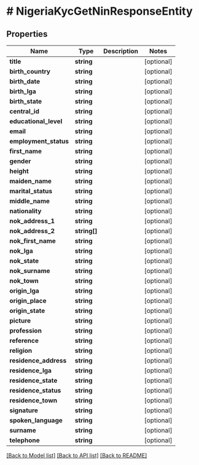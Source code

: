 # # NigeriaKycGetNinResponseEntity

## Properties

Name | Type | Description | Notes
------------ | ------------- | ------------- | -------------
**title** | **string** |  | [optional]
**birth_country** | **string** |  | [optional]
**birth_date** | **string** |  | [optional]
**birth_lga** | **string** |  | [optional]
**birth_state** | **string** |  | [optional]
**central_id** | **string** |  | [optional]
**educational_level** | **string** |  | [optional]
**email** | **string** |  | [optional]
**employment_status** | **string** |  | [optional]
**first_name** | **string** |  | [optional]
**gender** | **string** |  | [optional]
**height** | **string** |  | [optional]
**maiden_name** | **string** |  | [optional]
**marital_status** | **string** |  | [optional]
**middle_name** | **string** |  | [optional]
**nationality** | **string** |  | [optional]
**nok_address_1** | **string** |  | [optional]
**nok_address_2** | **string[]** |  | [optional]
**nok_first_name** | **string** |  | [optional]
**nok_lga** | **string** |  | [optional]
**nok_state** | **string** |  | [optional]
**nok_surname** | **string** |  | [optional]
**nok_town** | **string** |  | [optional]
**origin_lga** | **string** |  | [optional]
**origin_place** | **string** |  | [optional]
**origin_state** | **string** |  | [optional]
**picture** | **string** |  | [optional]
**profession** | **string** |  | [optional]
**reference** | **string** |  | [optional]
**religion** | **string** |  | [optional]
**residence_address** | **string** |  | [optional]
**residence_lga** | **string** |  | [optional]
**residence_state** | **string** |  | [optional]
**residence_status** | **string** |  | [optional]
**residence_town** | **string** |  | [optional]
**signature** | **string** |  | [optional]
**spoken_language** | **string** |  | [optional]
**surname** | **string** |  | [optional]
**telephone** | **string** |  | [optional]

[[Back to Model list]](../../README.md#models) [[Back to API list]](../../README.md#endpoints) [[Back to README]](../../README.md)
